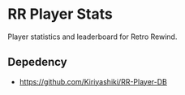 # RR Player Stats

Player statistics and leaderboard for Retro Rewind.

## Depedency

- https://github.com/Kiriyashiki/RR-Player-DB
